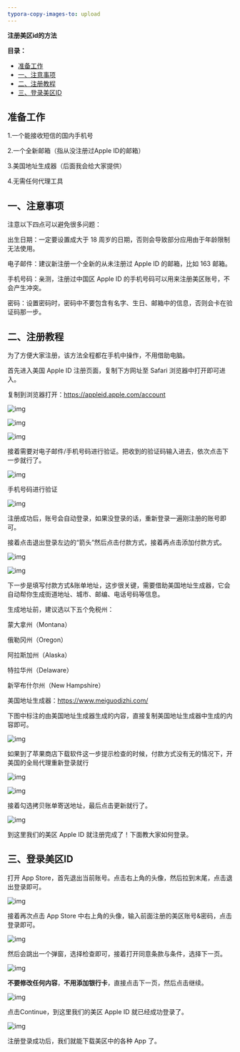 ```yaml
---
typora-copy-images-to: upload
---
```


**注册美区id的方法**

**目录：**

- [准备工作](#----)
- [一、注意事项](#------)
- [二、注册教程](#------)
- [三、登录美区ID](#------id)
 

 

## 准备工作

 

1.一个能接收短信的国内手机号

2.一个全新邮箱（指从没注册过Apple ID的邮箱）

3.美国地址生成器（后面我会给大家提供）

4.无需任何代理工具       

 

## 一、注意事项

注意以下四点可以避免很多问题：

 

出生日期：一定要设置成大于 18 周岁的日期，否则会导致部分应用由于年龄限制无法使用。

 

电子邮件：建议新注册一个全新的从未注册过 Apple ID 的邮箱，比如 163 邮箱。

 

手机号码：亲测，注册过中国区 Apple ID 的手机号码可以用来注册美区账号，不会产生冲突。

 

密码：设置密码时，密码中不要包含有名字、生日、邮箱中的信息，否则会卡在验证码那一步。

 

## 二、注册教程

为了方便大家注册，该方法全程都在手机中操作，不用借助电脑。

 

首先进入美国 Apple ID 注册页面，复制下方网址至 Safari 浏览器中打开即可进入。

 

复制到浏览器打开：https://appleid.apple.com/account

 

![img](https://gitee.com/itlinran/picture1/raw/master/imgss/clip_image002.jpg)

 

 

![img](https://gitee.com/itlinran/picture1/raw/master/imgss/clip_image004.jpg)

![img](https://gitee.com/itlinran/picture1/raw/master/imgss/clip_image005.png)

 

接着需要对电子邮件/手机号码进行验证。把收到的验证码输入进去，依次点击下一步就行了。

![img](https://gitee.com/itlinran/picture1/raw/master/imgss/clip_image006.png)

手机号码进行验证

![img](https://gitee.com/itlinran/picture1/raw/master/imgss/clip_image007.png)

 

注册成功后，账号会自动登录，如果没登录的话，重新登录一遍刚注册的账号即可。

 

接着点击退出登录左边的“箭头”然后点击付款方式，接着再点击添加付款方式。

![img](https://gitee.com/itlinran/picture1/raw/master/imgss/clip_image008.png)

 

![img](https://gitee.com/itlinran/picture1/raw/master/imgss/clip_image010.jpg)

下一步是填写付款方式&账单地址，这步很关键，需要借助美国地址生成器，它会自动帮你生成街道地址、城市、邮编、电话号码等信息。

 

生成地址前，建议选以下五个免税州：

蒙大拿州（Montana）

俄勒冈州（Oregon）

阿拉斯加州（Alaska）

特拉华州（Delaware）

新罕布什尔州（New Hampshire）

 

美国地址生成器：https://www.meiguodizhi.com/

 

下图中标注的由美国地址生成器生成的内容，直接复制美国地址生成器中生成的内容即可。

![img](https://gitee.com/itlinran/picture1/raw/master/imgss/clip_image012.jpg)

 

如果到了苹果商店下载软件这一步提示检查的时候，付款方式没有无的情况下，开美国的全局代理重新登录就行

![img](https://gitee.com/itlinran/picture1/raw/master/imgss/clip_image014.jpg)

![img](https://gitee.com/itlinran/picture1/raw/master/imgss/clip_image016.jpg)

接着勾选拷贝账单寄送地址，最后点击更新就行了。

![img](https://gitee.com/itlinran/picture1/raw/master/imgss/clip_image018.jpg)

到这里我们的美区 Apple ID 就注册完成了！下面教大家如何登录。

## 三、登录美区ID

打开 App Store，首先退出当前账号。点击右上角的头像，然后拉到末尾，点击退出登录即可。

![img](https://gitee.com/itlinran/picture1/raw/master/imgss/clip_image020.jpg)

接着再次点击 App Store 中右上角的头像，输入前面注册的美区账号&密码，点击登录即可。

![img](https://gitee.com/itlinran/picture1/raw/master/imgss/clip_image022.jpg)

然后会跳出一个弹窗，选择检查即可，接着打开同意条款与条件，选择下一页。

![img](https://gitee.com/itlinran/picture1/raw/master/imgss/clip_image024.jpg)

**不要修改任何内容**，**不用添加银行卡**，直接点击下一页，然后点击继续。

![img](https://gitee.com/itlinran/picture1/raw/master/imgss/clip_image026.jpg)

点击Continue，到这里我们的美区 Apple ID 就已经成功登录了。

![img](https://gitee.com/itlinran/picture1/raw/master/imgss/clip_image028.jpg)

注册登录成功后，我们就能下载美区中的各种 App 了。
